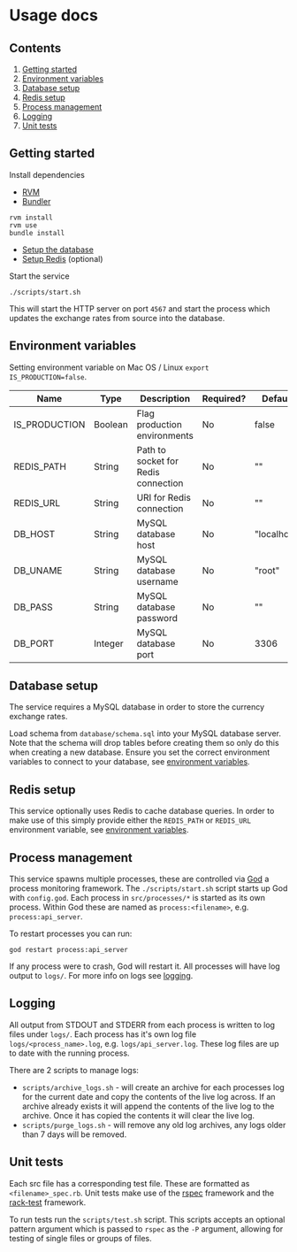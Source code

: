# Usage docs

## Contents
1. [Getting started](#getting-started)
1. [Environment variables](#environment-variables)
1. [Database setup](#database-setup)
1. [Redis setup](#redis-setup)
1. [Process management](#process-management)
1. [Logging](#logging)
1. [Unit tests](#unit-tests)

## Getting started
Install dependencies
* [RVM](https://rvm.io/)
* [Bundler](https://bundler.io/)

```
rvm install
rvm use
bundle install
```

* [Setup the database](#database-setup)
* [Setup Redis](#redis-setup) (optional)

Start the service
```
./scripts/start.sh
```

This will start the HTTP server on port `4567` and start the process which updates the exchange rates from source into the database.

## Environment variables

Setting environment variable on Mac OS / Linux `export IS_PRODUCTION=false`.

| Name | Type | Description | Required? | Default |
| ---- | ---- | ----------- | --------- | ------- |
| IS_PRODUCTION | Boolean | Flag production environments | No | false |
| REDIS_PATH | String | Path to socket for Redis connection | No | "" |
| REDIS_URL | String | URI for Redis connection | No | "" |
| DB_HOST | String | MySQL database host | No | "localhost" |
| DB_UNAME | String | MySQL database username | No | "root" |
| DB_PASS | String | MySQL database password | No | "" |
| DB_PORT | Integer | MySQL database port | No | 3306 |

## Database setup

The service requires a MySQL database in order to store the currency exchange rates.

Load schema from `database/schema.sql` into your MySQL database server. Note that the schema will drop tables before creating them so only do this when creating a new database. Ensure you set the correct environment variables to connect to your database, see [environment variables](#environment-variables).

## Redis setup

This service optionally uses Redis to cache database queries. In order to make use of this simply provide either the `REDIS_PATH` or `REDIS_URL` environment variable, see [environment variables](#environment-variables).

## Process management

This service spawns multiple processes, these are controlled via [God](http://godrb.com/) a process monitoring framework. The `./scripts/start.sh` script starts up God with `config.god`. Each process in `src/processes/*` is started as its own process. Within God these are named as `process:<filename>`, e.g. `process:api_server`.

To restart processes you can run:
```
god restart process:api_server
```

If any process were to crash, God will restart it. All processes will have log output to `logs/`. For more info on logs see [logging](#logging).

## Logging

All output from STDOUT and STDERR from each process is written to log files under `logs/`. Each process has it's own log file `logs/<process_name>.log`, e.g. `logs/api_server.log`. These log files are up to date with the running process.

There are 2 scripts to manage logs:
* `scripts/archive_logs.sh` - will create an archive for each processes log for the current date and copy the contents of the live log across. If an archive already exists it will append the contents of the live log to the archive. Once it has copied the contents it will clear the live log.
* `scripts/purge_logs.sh` - will remove any old log archives, any logs older than 7 days will be removed.

## Unit tests

Each src file has a corresponding test file. These are formatted as `<filename>_spec.rb`. Unit tests make use of the [rspec](http://rspec.info/) framework and the [rack-test](https://github.com/rack-test/rack-test) framework.

To run tests run the `scripts/test.sh` script. This scripts accepts an optional pattern argument which is passed to `rspec` as the `-P` argument, allowing for testing of single files or groups of files.
